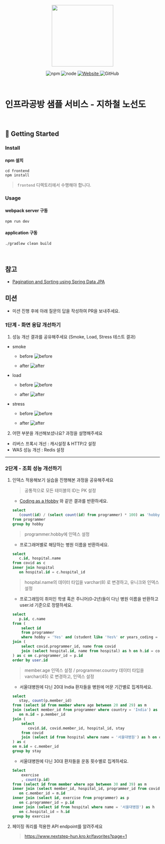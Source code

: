 <p align="center">
    <img width="200px;" src="https://raw.githubusercontent.com/woowacourse/atdd-subway-admin-frontend/master/images/main_logo.png"/>
</p>
<p align="center">
  <img alt="npm" src="https://img.shields.io/badge/npm-%3E%3D%205.5.0-blue">
  <img alt="node" src="https://img.shields.io/badge/node-%3E%3D%209.3.0-blue">
  <a href="https://edu.nextstep.camp/c/R89PYi5H" alt="nextstep atdd">
    <img alt="Website" src="https://img.shields.io/website?url=https%3A%2F%2Fedu.nextstep.camp%2Fc%2FR89PYi5H">
  </a>
  <img alt="GitHub" src="https://img.shields.io/github/license/next-step/atdd-subway-service">
</p>

<br>

# 인프라공방 샘플 서비스 - 지하철 노선도

<br>

## 🚀 Getting Started

### Install
#### npm 설치
```
cd frontend
npm install
```
> `frontend` 디렉토리에서 수행해야 합니다.

### Usage
#### webpack server 구동
```
npm run dev
```
#### application 구동
```
./gradlew clean build
```
<br>

## 참고
- [Pagination and Sorting using Spring Data JPA](https://www.baeldung.com/spring-data-jpa-pagination-sorting)

## 미션

* 미션 진행 후에 아래 질문의 답을 작성하여 PR을 보내주세요.

### 1단계 - 화면 응답 개선하기
1. 성능 개선 결과를 공유해주세요 (Smoke, Load, Stress 테스트 결과)
- smoke
    - before
    ![before](src/test/resources/k6/result/before/smoke.png)
    
    - after
    ![after](src/test/resources/k6/result/after/smoke.png)
- load
    - before
    ![before](src/test/resources/k6/result/before/load.png)
    
    - after
    ![after](src/test/resources/k6/result/after/load.png)
- stress
    - before
    ![before](src/test/resources/k6/result/before/stress.png)
    
    - after
    ![after](src/test/resources/k6/result/after/stress.png)

2. 어떤 부분을 개선해보셨나요? 과정을 설명해주세요
- 리버스 프록시 개선 : 캐시설정 & HTTP/2 설정
- WAS 성능 개선 : Redis 설정
---

### 2단계 - 조회 성능 개선하기
1. 인덱스 적용해보기 실습을 진행해본 과정을 공유해주세요
    > 공통적으로 모든 테이블의 ID는 PK 설정
    
    - [Coding as a Hobby](https://insights.stackoverflow.com/survey/2018#developer-profile-_-coding-as-a-hobby) 와 같은 결과를 반환하세요.
    ```sql
    select 
       (count(id) / (select count(id) from programmer) * 100) as 'hobby_count' 
    from programmer
    group by hobby
    ```
    > programmer.hobby에 인덱스 설정
    
    - 프로그래머별로 해당하는 병원 이름을 반환하세요.
    ```sql
    select 
       c.id, hospital.name 
    from covid as c
    inner join hospital 
       on hospital.id = c.hospital_id
    ```
    > hospital.name의 데이터 타입을 varchar(8) 로 변경하고, 유니크와 인덱스 설정
    
    - 프로그래밍이 취미인 학생 혹은 주니어(0-2년)들이 다닌 병원 이름을 반환하고 user.id 기준으로 정렬하세요.
    ```sql
    select 
       p.id, c.name
    from (
    	select id
    	from programmer
        where hobby = 'Yes' and (student like 'Yes%' or years_coding = '0-2 years')) as p
    join (
    	select covid.programmer_id, name from covid
    	join (select hospital.id, name from hospital) as h on h.id = covid.hospital_id   
    ) as c on c.programmer_id = p.id
    order by user.id
    ```
    > member.age 인덱스 설정 / programmer.country 데이터 타입을 varchar(45) 로 변경하고, 인덱스 설정
    
    - 서울대병원에 다닌 20대 India 환자들을 병원에 머문 기간별로 집계하세요.
    ```sql
    select 
       stay, count(p.member_id)
    from (select id from member where age between 20 and 29) as m
    join (select member_id from programmer where country = 'India') as p 
       on m.id = p.member_id
    join (
    	select 
 	       covid.id, covid.member_id, hospital_id, stay 
 	    from covid
        join (select id from hospital where name = '서울대병원') as h on covid.hospital_id = h.id
    ) as c 
    on m.id = c.member_id
    group by stay
    ```
    
    - 서울대병원에 다닌 30대 환자들을 운동 횟수별로 집계하세요.
    ```sql
    Select 
        exercise
        , count(p.id)
    from (select id from member where age between 30 and 39) as m
    inner join (select member_id, hospital_id, programmer_id from covid) as c
       on c.member_id = m.id
    inner join (select id, exercise from programmer) as p
       on c.programmer_id = p.id
    inner join (select id from hospital where name = '서울대병원') as h
       on c.hospital_id = h.id
    group by exercise
    ```

2. 페이징 쿼리를 적용한 API endpoint를 알려주세요
    > https://www.nextstep-hun.kro.kr/favorites?page=1

